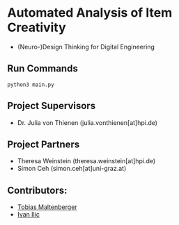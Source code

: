 # Automated Analysis of Item Creativity
- (Neuro-)Design Thinking for Digital Engineering

## Run Commands
```python3 main.py```

## Project Supervisors
- Dr. Julia von Thienen (julia.vonthienen[at]hpi.de)

## Project Partners
- Theresa Weinstein (theresa.weinstein[at]hpi.de)
- Simon Ceh (simon.ceh[at]uni-graz.at)

## Contributors:
-  [Tobias Maltenberger](https://github.com/maltenbergert)
-  [Ivan Ilic](https://github.com/odanivan)

